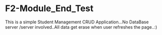 # F2-Module_End_Test
This is a simple Student Management CRUD Application...No DataBase server /server involved..All data get erase when user refreshes the page..:)
